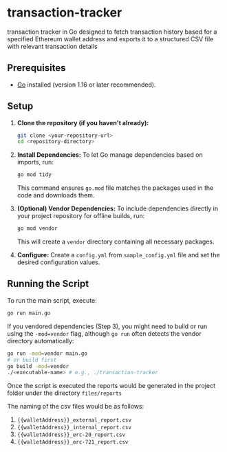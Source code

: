 # transaction-tracker

transaction tracker in Go designed to fetch transaction history based for a specified Ethereum wallet address and exports it to a structured CSV file with relevant transaction details

## Prerequisites

*   [Go](https://golang.org/dl/) installed (version 1.16 or later recommended).

## Setup

1.  **Clone the repository (if you haven't already):**
    ```bash
    git clone <your-repository-url>
    cd <repository-directory>
    ```

2.  **Install Dependencies:**
    To let Go manage dependencies based on imports, run:
    ```bash
    go mod tidy
    ```
    This command ensures `go.mod` file matches the packages used in the code and downloads them.

3.  **(Optional) Vendor Dependencies:**
    To include dependencies directly in your project repository for offline builds, run:
    ```bash
    go mod vendor
    ```
    This will create a `vendor` directory containing all necessary packages.

4.  **Configure:**
    Create a `config.yml` from `sample_config.yml` file and set the desired configuration values.

## Running the Script

To run the main script, execute:

```bash
go run main.go
```

If you vendored dependencies (Step 3), you might need to build or run using the `-mod=vendor` flag, although `go run` often detects the vendor directory automatically:

```bash
go run -mod=vendor main.go
# or build first
go build -mod=vendor
./<executable-name> # e.g., ./transaction-tracker
```

Once the script is executed the reports would be generated in the project folder under the directory `files/reports`

The naming of the csv files would be as follows:
1. `{{walletAddress}}_external_report.csv`
2. `{{walletAddress}}_internal_report.csv`
1. `{{walletAddress}}_erc-20_report.csv`
1. `{{walletAddress}}_erc-721_report.csv`